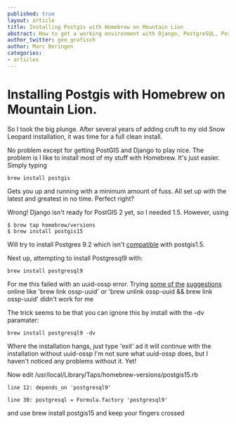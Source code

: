 ```yaml
---
published: true
layout: article
title: Installing Postgis with Homebrew on Mountain Lion
abstract: How to get a working environment with Django, PostgreSQL, PostGIS with Homebrew
author_twitter: geo_grafisch
author: Marc Beringen
categories:
- articles
---
```


# Installing Postgis with Homebrew on Mountain Lion.

So I took the big plunge. After several years of adding cruft to my old Snow Leopard installation, it was time for a full clean install.

No problem except for getting PostGIS and Django to play nice. The problem is I like to install most of my stuff with Homebrew. It's just easier. Simply typing 

    brew install postgis
    
Gets you up and running with a minimum amount of fuss. All set up with the latest and greatest in no time. Perfect right?

Wrong! Django isn't ready for PostGIS 2 yet, so I needed 1.5. However, using

    $ brew tap homebrew/versions
    $ brew install postgis15
    
Will try to install Postgres 9.2 which isn't [compatible](http://trac.osgeo.org/postgis/wiki/UsersWikiPostgreSQLPostGIS) with postgis1.5. 

Next up, attempting to install Postgresql9 with:

    brew install postgresql9
    
For me this failed with an uuid-ossp error. Trying [some of the](https://github.com/mxcl/homebrew/issues/10315) [suggestions](https://gist.github.com/3188632) online like 'brew link ossp-uuid' or 'brew unlink ossp-uuid && brew link ossp-uuid' didn't work for me

The trick seems to be that you can ignore this by install with the -dv paramater:

    brew install postgresql9 -dv
    
Where the installation hangs, just type 'exit' ad it will continue with the installation without uuid-ossp
I'm not sure what uuid-ossp does, but I haven't noticed any problems without it. Yet!

Now edit /usr/local/Library/Taps/homebrew-versions/postgis15.rb 

    line 12: depends_on 'postgresql9'
    
    line 30: postgresql = Formula.factory 'postgresql9'
    
and use brew install postgis15 and keep your fingers crossed

